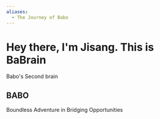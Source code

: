 ```yaml
---
aliases:
  - The Journey of Babo
---
```

# Hey there, I'm Jisang. This is BaBrain
Babo's Second brain

## BABO
Boundless Adventure in Bridging Opportunities